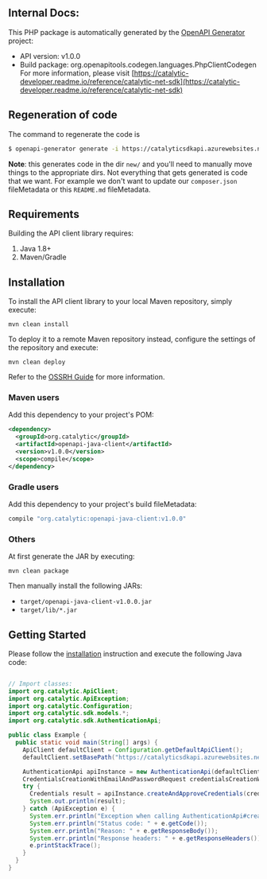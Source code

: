 ## Internal Docs:

This PHP package is automatically generated by the [OpenAPI Generator](https://openapi-generator.tech) project:

- API version: v1.0.0
- Build package: org.openapitools.codegen.languages.PhpClientCodegen
For more information, please visit [https://catalytic-developer.readme.io/reference/catalytic-net-sdk](https://catalytic-developer.readme.io/reference/catalytic-net-sdk)


## Regeneration of code
The command to regenerate the code is

```sh
$ openapi-generator generate -i https://catalyticsdkapi.azurewebsites.net/swagger/v1/swagger.json -g java -o new --additional-properties=apiPackage=org.catalytic.sdk.api,modelPackage=org.catalytic.sdk.model,dateLibrary=java8,groupId=org.catalytic,invokerPackage=org.catalytic.sdk,java8=true,hideGenerationTimestamp=true --skip-validate-spec
```

**Note**: this generates code in the dir `new/` and you'll need to manually move things to the appropriate dirs. Not everything that gets generated is code that we want. For example we don't want to update our `composer.json` fileMetadata or this `README.md` fileMetadata.

## Requirements

Building the API client library requires:
1. Java 1.8+
2. Maven/Gradle

## Installation

To install the API client library to your local Maven repository, simply execute:

```shell
mvn clean install
```

To deploy it to a remote Maven repository instead, configure the settings of the repository and execute:

```shell
mvn clean deploy
```

Refer to the [OSSRH Guide](http://central.sonatype.org/pages/ossrh-guide.html) for more information.

### Maven users

Add this dependency to your project's POM:

```xml
<dependency>
  <groupId>org.catalytic</groupId>
  <artifactId>openapi-java-client</artifactId>
  <version>v1.0.0</version>
  <scope>compile</scope>
</dependency>
```

### Gradle users

Add this dependency to your project's build fileMetadata:

```groovy
compile "org.catalytic:openapi-java-client:v1.0.0"
```

### Others

At first generate the JAR by executing:

```shell
mvn clean package
```

Then manually install the following JARs:

* `target/openapi-java-client-v1.0.0.jar`
* `target/lib/*.jar`

## Getting Started

Please follow the [installation](#installation) instruction and execute the following Java code:

```java

// Import classes:
import org.catalytic.ApiClient;
import org.catalytic.ApiException;
import org.catalytic.Configuration;
import org.catalytic.sdk.models.*;
import org.catalytic.sdk.AuthenticationApi;

public class Example {
  public static void main(String[] args) {
    ApiClient defaultClient = Configuration.getDefaultApiClient();
    defaultClient.setBasePath("https://catalyticsdkapi.azurewebsites.net");

    AuthenticationApi apiInstance = new AuthenticationApi(defaultClient);
    CredentialsCreationWithEmailAndPasswordRequest credentialsCreationWithEmailAndPasswordRequest = new CredentialsCreationWithEmailAndPasswordRequest(); // CredentialsCreationWithEmailAndPasswordRequest | Params required to create and approve new Credentials
    try {
      Credentials result = apiInstance.createAndApproveCredentials(credentialsCreationWithEmailAndPasswordRequest);
      System.out.println(result);
    } catch (ApiException e) {
      System.err.println("Exception when calling AuthenticationApi#createAndApproveCredentials");
      System.err.println("Status code: " + e.getCode());
      System.err.println("Reason: " + e.getResponseBody());
      System.err.println("Response headers: " + e.getResponseHeaders());
      e.printStackTrace();
    }
  }
}

```

